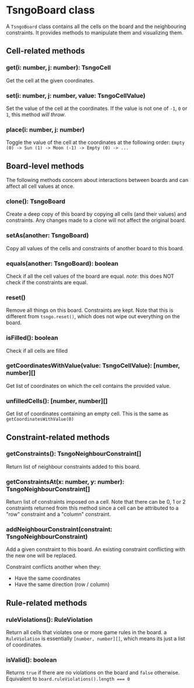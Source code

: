 # TsngoBoard class

A `TsngoBoard` class contains all the cells on the board and the neighbouring constraints. It provides methods to manipulate them and visualizing them.

## Cell-related methods

### get(i: number, j: number): TsngoCell

Get the cell at the given coordinates.

### set(i: number, j: number, value: TsngoCellValue)

Set the value of the cell at the coordinates. If the value is not one of `-1`, `0` or `1`, this method _will throw_.

### place(i: number, j: number)

Toggle the value of the cell at the coordinates at the following order:
`Empty (0) -> Sun (1) -> Moon (-1) -> Empty (0) -> ...`

## Board-level methods

The following methods concern about interactions between boards and can affect all cell values at once.

### clone(): TsngoBoard

Create a deep copy of this board by copying all cells (and their values) and constraints. Any changes made to a clone will not affect the original board.

### setAs(another: TsngoBoard)

Copy all values of the cells and constraints of another board to this board.

### equals(another: TsngoBoard): boolean

Check if all the cell values of the board are equal. _note_: this does NOT check if the constraints are equal.

### reset()

Remove all things on this board. Constraints are kept. Note that this is different from `tsngo.reset()`, which does not wipe out everything on the board.

### isFilled(): boolean

Check if all cells are filled

### getCoordinatesWithValue(value: TsngoCellValue): [number, number][]

Get list of coordinates on which the cell contains the provided value.

### unfilledCells(): [number, number][]

Get list of coordinates containing an empty cell. This is the same as `getCoordinatesWithValue(0)`

## Constraint-related methods

### getConstraints(): TsngoNeighbourConstraint[]

Return list of neighbour constraints added to this board.

### getConstraintsAt(x: number, y: number): TsngoNeighbourConstraint[]

Return list of constraints imposed on a cell. Note that there can be 0, 1 or 2 constraints returned from this method since a cell can be attributed to a "row" constraint and a "column" constraint.

### addNeighbourConstraint(constraint: TsngoNeighbourConstraint)

Add a given constraint to this board. An existing constraint conflicting with the new one will be replaced.

Constraint conflicts another when they:

- Have the same coordinates
- Have the same direction (row / column)

## Rule-related methods

### ruleViolations(): RuleViolation

Return all cells that violates one or more game rules in the board. a `RuleViolation` is essentially `[number, number][]`, which means its just a list of coordinates.

### isValid(): boolean

Returns `true` if there are no violations on the board and `false` otherwise. Equivalent to `board.ruleViolations().length === 0`

